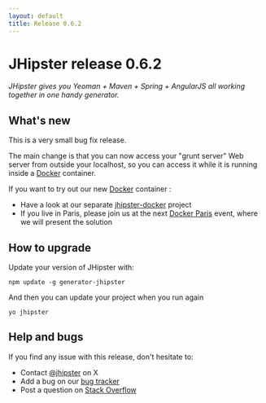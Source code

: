 ```yaml
---
layout: default
title: Release 0.6.2
---
```


JHipster release 0.6.2
==================

*JHipster gives you Yeoman + Maven + Spring + AngularJS all working together in one handy generator.*

What's new
----------

This is a very small bug fix release.

The main change is that you can now access your "grunt server" Web server from outside your localhost, so you can access it while it is running inside a [Docker](https://www.docker.io/) container.

If you want to try out our new [Docker](https://www.docker.io/) container :

- Have a look at our separate [jhipster-docker](https://github.com/jhipster/jhipster-docker) project
- If you live in Paris, please join us at the next [Docker Paris](http://www.meetup.com/Docker-Paris/events/156241722/) event, where we will present the solution 

How to upgrade
------------

Update your version of JHipster with:

```
npm update -g generator-jhipster
```

And then you can update your project when you run again

```
yo jhipster
```

Help and bugs
--------------

If you find any issue with this release, don't hesitate to:

- Contact [@jhipster](https://twitter.com/jhipster) on X
- Add a bug on our [bug tracker](https://github.com/jhipster/generator-jhipster/issues?state=open)
- Post a question on [Stack Overflow](http://stackoverflow.com/tags/jhipster/info)
